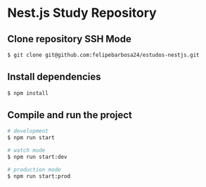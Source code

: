 # Nest.js Study Repository

## Clone repository SSH Mode

```bash
$ git clone git@github.com:felipebarbosa24/estudos-nestjs.git
```

## Install dependencies

```bash
$ npm install
```

## Compile and run the project

```bash
# development
$ npm run start

# watch mode
$ npm run start:dev

# production mode
$ npm run start:prod
```